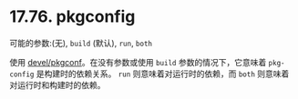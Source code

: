 # 17.76. pkgconfig

可能的参数:(无), `build` (默认), `run`, `both`

使用 [devel/pkgconf](https://cgit.freebsd.org/ports/tree/devel/pkgconf/pkg-descr)。在没有参数或使用 `build` 参数的情况下，它意味着 `pkg-config` 是构建时的依赖关系。
`run` 则意味着对运行时的依赖，而 `both` 则意味着对运行时和构建时的依赖。
